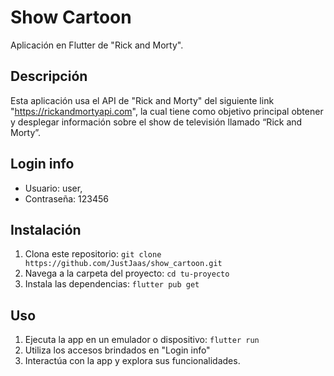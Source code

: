 # Show Cartoon

Aplicación en Flutter de "Rick and Morty".

## Descripción

Esta aplicación usa el API de "Rick and Morty" del siguiente link "https://rickandmortyapi.com", la cual tiene como objetivo principal obtener y desplegar información sobre el show de televisión llamado “Rick and Morty”.

## Login info

- Usuario: user,
- Contraseña: 123456

## Instalación

1. Clona este repositorio: `git clone https://github.com/JustJaas/show_cartoon.git`
2. Navega a la carpeta del proyecto: `cd tu-proyecto`
3. Instala las dependencias: `flutter pub get`

## Uso

1. Ejecuta la app en un emulador o dispositivo: `flutter run`
2. Utiliza los accesos brindados en "Login info"
3. Interactúa con la app y explora sus funcionalidades.

